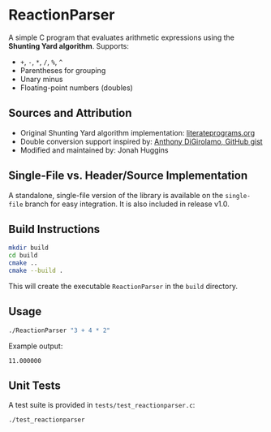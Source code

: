 # ReactionParser

A simple C program that evaluates arithmetic expressions using the **Shunting Yard algorithm**. Supports:

- `+`, `-`, `*`, `/`, `%`, `^`
- Parentheses for grouping
- Unary minus
- Floating-point numbers (doubles)

## Sources and Attribution

- Original Shunting Yard algorithm implementation: [literateprograms.org](https://literateprograms.org/shunting_yard_algorithm__c_.html)
- Double conversion support inspired by: [Anthony DiGirolamo, GitHub gist](https://gist.github.com/AnthonyDiGirolamo/1179218)
- Modified and maintained by: Jonah Huggins

## Single-File vs. Header/Source Implementation
A standalone, single-file version of the library is available on the `single-file` branch for easy integration. It is also included in release v1.0.

## Build Instructions

```bash
mkdir build
cd build
cmake ..
cmake --build .
````

This will create the executable `ReactionParser` in the `build` directory.

## Usage

```bash
./ReactionParser "3 + 4 * 2"
```

Example output:

```
11.000000
```

## Unit Tests

A test suite is provided in `tests/test_reactionparser.c`:

```bash
./test_reactionparser
```